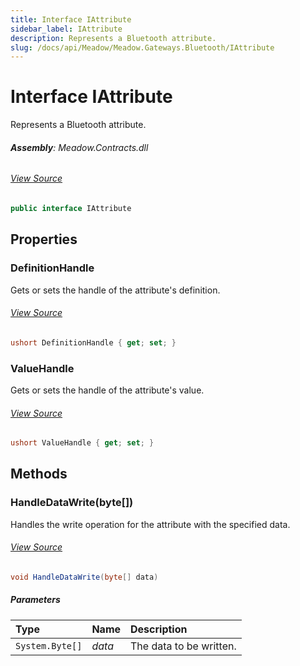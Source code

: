 ```yaml
---
title: Interface IAttribute
sidebar_label: IAttribute
description: Represents a Bluetooth attribute.
slug: /docs/api/Meadow/Meadow.Gateways.Bluetooth/IAttribute
---
```

# Interface IAttribute
Represents a Bluetooth attribute.

###### **Assembly**: Meadow.Contracts.dll
###### [View Source](https://github.com/WildernessLabs/Meadow.Contracts.git/blob/develop/Source/Meadow.Contracts/Gateways/Bluetooth/IAttribute.cs#L6)
```csharp title="Declaration"
public interface IAttribute
```
## Properties
### DefinitionHandle
Gets or sets the handle of the attribute's definition.
###### [View Source](https://github.com/WildernessLabs/Meadow.Contracts.git/blob/develop/Source/Meadow.Contracts/Gateways/Bluetooth/IAttribute.cs#L17)
```csharp title="Declaration"
ushort DefinitionHandle { get; set; }
```
### ValueHandle
Gets or sets the handle of the attribute's value.
###### [View Source](https://github.com/WildernessLabs/Meadow.Contracts.git/blob/develop/Source/Meadow.Contracts/Gateways/Bluetooth/IAttribute.cs#L22)
```csharp title="Declaration"
ushort ValueHandle { get; set; }
```
## Methods
### HandleDataWrite(byte[])
Handles the write operation for the attribute with the specified data.
###### [View Source](https://github.com/WildernessLabs/Meadow.Contracts.git/blob/develop/Source/Meadow.Contracts/Gateways/Bluetooth/IAttribute.cs#L12)
```csharp title="Declaration"
void HandleDataWrite(byte[] data)
```

##### Parameters

| Type | Name | Description |
|:--- |:--- |:--- |
| `System.Byte[]` | *data* | The data to be written. |

